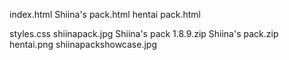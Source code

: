 index.html
Shiina's pack.html
hentai pack.html

styles.css
shiinapack.jpg
Shiina's pack 1.8.9.zip
Shiina's pack.zip
hentai.png
shiinapackshowcase.jpg